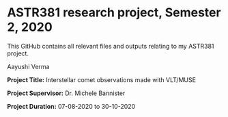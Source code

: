 # ASTR381 research project, Semester 2, 2020
This GitHub contains all relevant files and outputs relating to my ASTR381 project.

Aayushi Verma

**Project Title:** Interstellar comet observations made with VLT/MUSE 

**Project Supervisor:** Dr. Michele Bannister 

**Project Duration:** 07-08-2020 to 30-10-2020
